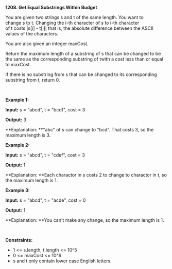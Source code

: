 **1208. Get Equal Substrings Within Budget**

You are given two strings s and t of the same length. You want to change s to t. Changing the i-th character of s to i-th character of t costs |s[i] - t[i]| that is, the absolute difference between the ASCII values of the characters.

You are also given an integer maxCost.

Return the maximum length of a substring of s that can be changed to be the same as the corresponding substring of twith a cost less than or equal to maxCost.

If there is no substring from s that can be changed to its corresponding substring from t, return 0.

 

**Example 1:**

**Input:** s = "abcd", t = "bcdf", cost = 3

**Output:** 3

**Explanation: **"abc" of s can change to "bcd". That costs 3, so the maximum length is 3.

**Example 2:**

**Input:** s = "abcd", t = "cdef", cost = 3

**Output:** 1

**Explanation: **Each charactor in s costs 2 to change to charactor in t, so the maximum length is 1.

**Example 3:**

**Input:** s = "abcd", t = "acde", cost = 0

**Output:** 1

**Explanation: **You can't make any change, so the maximum length is 1.

 

**Constraints:**

- 1 &lt;= s.length, t.length &lt;= 10^5
- 0 &lt;= maxCost &lt;= 10^6
- s and t only contain lower case English letters.
